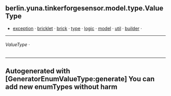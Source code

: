 
## berlin.yuna.tinkerforgesensor.model.type.ValueType
* [exception](readmeDoc/berlin/yuna/tinkerforgesensor/model/exception/README.md) · [bricklet](readmeDoc/berlin/yuna/tinkerforgesensor/model/sensor/bricklet/README.md) · [brick](readmeDoc/berlin/yuna/tinkerforgesensor/model/sensor/brick/README.md) · [type](readmeDoc/berlin/yuna/tinkerforgesensor/model/type/README.md) · [logic](readmeDoc/berlin/yuna/tinkerforgesensor/logic/README.md) · [model](readmeDoc/berlin/yuna/tinkerforgesensor/model/README.md) · [util](readmeDoc/berlin/yuna/tinkerforgesensor/util/README.md) · [builder](readmeDoc/berlin/yuna/tinkerforgesensor/model/builder/README.md) · 

---
###### ValueType · 

---

 Autogenerated with [GeneratorEnumValueType:generate]
    You can add new enumTypes without harm
--- 
